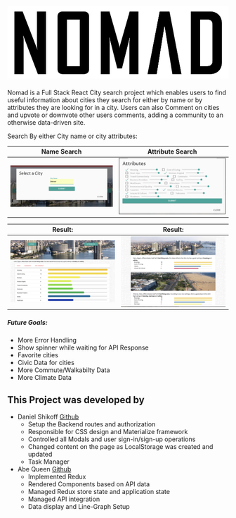 ![Nomad Title](./src/images/nomad1.png)
----
Nomad is a Full Stack React City search project which enables users to find useful information about cities they search for either by name or by attributes they are looking for in a city. Users can also Comment on cities and upvote or downvote other users comments, adding a community to an otherwise data-driven site.

Search By either City name or city attributes:

Name Search                                  |  Attribute Search
:-------------------------------------------:|:------------------------------------------------------:
![Name Modal](./src/images/city-search.png)  |  ![Attribute Modal](./src/images/attributes-modal.png)

Result:                                      | Result:
:-------------------------------------------:|:------------------------------------------------------:
![City Page](./src/images/city-page.png)     |  ![City Cards](./src/images/city-cards.png)

##### Future Goals:
  * More Error Handling
  * Show spinner while waiting for API Response
  * Favorite cities
  * Civic Data for cities
  * More Commute/Walkabilty Data
  * More Climate Data

## This Project was developed by
* Daniel Shikoff [Github](https://github.com/dmshikoff)
  * Setup the Backend routes and authorization
  * Responsible for CSS design and Materialize framework
  * Controlled all Modals and user sign-in/sign-up operations
  * Changed content on the page as LocalStorage was created and updated
  * Task Manager
* Abe Queen [Github](https://github.com/abedababe8)
  * Implemented Redux
  * Rendered Components based on API data
  * Managed Redux store state and application state
  * Managed API integration
  * Data display and Line-Graph Setup
